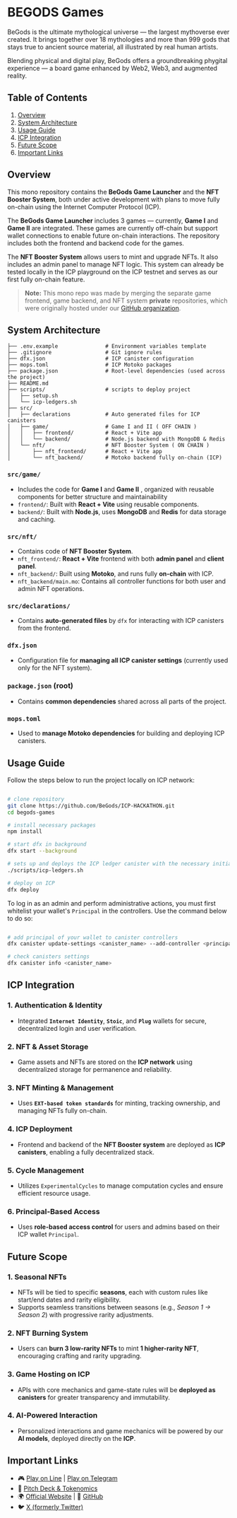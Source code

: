 # BEGODS Games

BeGods is the ultimate mythological universe — the largest mythoverse ever created. It brings together over 18 mythologies and more than 999 gods that stays true to ancient source material, all illustrated by real human artists.

Blending physical and digital play, BeGods offers a groundbreaking phygital experience — a board game enhanced by Web2, Web3, and augmented reality.

## Table of Contents

1. [Overview](#overview)
2. [System Architecture](#system-architecture)
3. [Usage Guide](#usage-guide)
4. [ICP Integration](#icp-integration)
5. [Future Scope](#icp-integration)
6. [Important Links](#important-links)

## Overview

This mono repository contains the **BeGods Game Launcher** and the **NFT Booster System**, both under active development with plans to move fully on-chain using the Internet Computer Protocol (ICP).

The **BeGods Game Launcher** includes 3 games — currently, **Game I** and **Game II** are integrated. These games are currently off-chain but support wallet connections to enable future on-chain interactions. The repository includes both the frontend and backend code for the games.

The **NFT Booster System** allows users to mint and upgrade NFTs. It also includes an admin panel to manage NFT logic. This system can already be tested locally in the ICP playground on the ICP testnet and serves as our first fully on-chain feature.

> **Note:** This mono repo was made by merging the separate game frontend, game backend, and NFT system **private** repositories, which were originally hosted under our [GitHub organization](https://github.com/BeGods).

## System Architecture

```
├── .env.example               # Environment variables template
├── .gitignore                 # Git ignore rules
├── dfx.json                   # ICP canister configuration
├── mops.toml                  # ICP Motoko packages
├── package.json               # Root-level dependencies (used across the project)
├── README.md
├── scripts/                   # scripts to deploy project
│   ├── setup.sh
│   └── icp-ledgers.sh
├── src/
│   ├── declarations           # Auto generated files for ICP canisters
│   ├── game/                  # Game I and II ( OFF CHAIN )
│   │   ├── frontend/          # React + Vite app
│   │   └── backend/           # Node.js backend with MongoDB & Redis
│   └── nft/                   # NFT Booster System ( ON CHAIN )
│       ├── nft_frontend/      # React + Vite app
│       └── nft_backend/       # Motoko backend fully on-chain (ICP)
```

### `src/game/`

- Includes the code for **Game I** and **Game II** , organized with reusable components for better structure and maintainability
- `frontend/`: Built with **React + Vite** using reusable components.
- `backend/`: Built with **Node.js**, uses **MongoDB** and **Redis** for data storage and caching.

### `src/nft/`

- Contains code of **NFT Booster System**.
- `nft_frontend/`: **React + Vite** frontend with both **admin panel** and **client panel**.
- `nft_backend/`: Built using **Motoko**, and runs fully **on-chain** with ICP.
- `nft_backend/main.mo`: Contains all controller functions for both user and admin NFT operations.

### `src/declarations/`

- Contains **auto-generated files** by `dfx` for interacting with ICP canisters from the frontend.

### `dfx.json`

- Configuration file for **managing all ICP canister settings** (currently used only for the NFT system).

### `package.json` (root)

- Contains **common dependencies** shared across all parts of the project.

### `mops.toml`

- Used to **manage Motoko dependencies** for building and deploying ICP canisters.

## Usage Guide

Follow the steps below to run the project locally on ICP network:

```bash

# clone repository
git clone https://github.com/BeGods/ICP-HACKATHON.git
cd begods-games

# install necessary packages
npm install

# start dfx in background
dfx start --background

# sets up and deploys the ICP ledger canister with the necessary initialization parameters
./scripts/icp-ledgers.sh

# deploy on ICP
dfx deploy

```

To log in as an admin and perform administrative actions, you must first whitelist your wallet's `Principal` in the controllers. Use the command below to do so:

```bash

# add principal of your wallet to canister controllers
dfx canister update-settings <canister_name> --add-controller <principal_id>

# check canisters settings
dfx canister info <canister_name>

```

## ICP Integration

### 1. Authentication & Identity

- Integrated **`Internet Identity`**, **`Stoic`**, and **`Plug`** wallets for secure, decentralized login and user verification.

### 2. NFT & Asset Storage

- Game assets and NFTs are stored on the **ICP network** using decentralized storage for permanence and reliability.

### 3. NFT Minting & Management

- Uses **`EXT-based token standards`** for minting, tracking ownership, and managing NFTs fully on-chain.

### 4. ICP Deployment

- Frontend and backend of the **NFT Booster system** are deployed as **ICP canisters**, enabling a fully decentralized stack.

### 5. Cycle Management

- Utilizes `ExperimentalCycles` to manage computation cycles and ensure efficient resource usage.

### 6. Principal-Based Access

- Uses **role-based access control** for users and admins based on their ICP wallet `Principal`.

## Future Scope

### 1. Seasonal NFTs

- NFTs will be tied to specific **seasons**, each with custom rules like start/end dates and rarity eligibility.
- Supports seamless transitions between seasons (e.g., _Season 1 → Season 2_) with progressive rarity adjustments.

### 2. NFT Burning System

- Users can **burn 3 low-rarity NFTs** to mint **1 higher-rarity NFT**, encouraging crafting and rarity upgrading.

### 3. Game Hosting on ICP

- APIs with core mechanics and game-state rules will be **deployed as canisters** for greater transparency and immutability.

### 4. AI-Powered Interaction

- Personalized interactions and game mechanics will be powered by our **AI models**, deployed directly on the **ICP**.

## Important Links

- 🎮 [Play on Line](https://www.dappportal.io/dapps/N67d3fe6a2da7d7180c987b0f) | [Play on Telegram](https://t.me/BeGods_bot/games)
- 📄 [Pitch Deck & Tokenomics](https://drive.google.com/drive/folders/1k2VxC3KxC9VDfZ_hym7dy3RtVzUG5T1A?usp=sharing)
- 🌍 [Official Website](https://begods.games/) | 🐙 [GitHub](https://github.com/BeGods)
- 🐦 [X (formerly Twitter)](https://x.com/BattleofGods_io)
